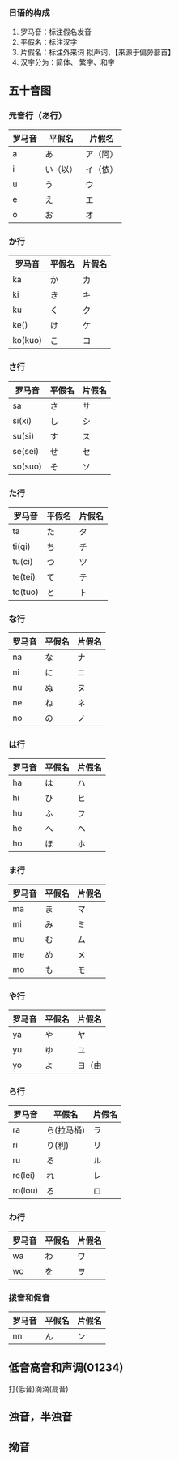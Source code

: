 ### 日语的构成

1. 罗马音：标注假名发音
2. 平假名：标注汉字
3. 片假名：标注外来词 拟声词，【来源于偏旁部首】
4. 汉字分为：简体、 繁字、和字

## 五十音图

### 元音行（あ行）

| 罗马音 | 平假名 | 片假名 |
|  ---- | ----  |----   |
|  a    | あ    | ア（阿）|
|  i    | い（以）| イ（依）|
|  u    | う    | ウ  |
|  e    | え    | エ  |
|  o    | お    | オ  |

### か行

| 罗马音 | 平假名 | 片假名 |
|  ---- | ----  |----   |
|  ka   | か    |  カ   |
|  ki   | き    |  キ   |
|  ku   | く    | ク    |
|  ke()   | け    | ケ    |
|  ko(kuo)   | こ    | コ    |

### さ行

| 罗马音 | 平假名 | 片假名 |
|  ---- | ----  |----   |
| sa    | さ    |  サ   |
| si(xi)| し    |  シ   |
| su(si)| す    | ス    |
| se(sei)| せ    | セ    |
| so(suo)| そ    | ソ    |

### た行

| 罗马音 | 平假名 | 片假名 |
|  ---- | ----  |----   |
| ta    | た    |  タ   |
| ti(qi)| ち    |  チ   |
| tu(ci)| つ    | ツ    |
| te(tei)| て    | テ    |
| to(tuo) | と    | ト    |

### な行

| 罗马音 | 平假名 | 片假名 |
|  ---- | ----  |----   |
| na    | な    |  ナ   |
| ni    | に    |  ニ   |
| nu    | ぬ    |   ヌ  |
| ne    | ね    | ネ    |
| no    | の    | ノ    |

### は行

| 罗马音 | 平假名 | 片假名 |
|  ---- | ----  |----   |
| ha    | は    |  ハ   |
| hi    | ひ    |  ヒ   |
| hu    | ふ    |  フ   |
| he    | へ    |  ヘ   |
| ho    | ほ    | ホ    |

### ま行

| 罗马音 | 平假名 | 片假名 |
|  ---- | ----  |----   |
| ma    | ま    |  マ   |
| mi    | み    |  ミ   |
| mu    | む    |  ム   |
| me    | め    |  メ   |
| mo    | も    |  モ   |

### や行

| 罗马音 | 平假名 | 片假名 |
|  ---- | ----  |----   |
| ya    | や    |  ヤ   |
| yu    | ゆ    |  ユ   |
| yo    | よ    | ヨ（由 |

### ら行

| 罗马音 | 平假名 | 片假名 |
|  ---- | ----  |----   |
| ra    | ら(拉马桶)|  ラ   |
| ri    | り(利)    |  リ   |
| ru    | る    |  ル   |
| re(lei)| れ    |  レ   |
| ro(lou)| ろ    |  ロ   |

### わ行

| 罗马音 | 平假名 | 片假名 |
|  ---- | ----  |----   |
| wa    | わ    |  ワ   |
| wo    | を    | ヲ    |

### 拨音和促音

| 罗马音 | 平假名 | 片假名 |
|  ---- | ----  |----   |
| nn    | ん    |  ン   |

## 低音高音和声调(01234)

打(低音)滴滴(高音)

## 浊音，半浊音

## 拗音